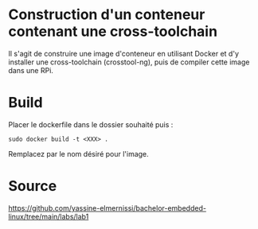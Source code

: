 # Construction d'un conteneur contenant une cross-toolchain
Il s'agit de construire une image d'conteneur en utilisant Docker et d'y installer une cross-toolchain (crosstool-ng), puis de compiler cette image dans une RPi.

# Build 
Placer le dockerfile dans le dossier souhaité puis :  
```
sudo docker build -t <XXX> . 
```

Remplacez <XXX> par le nom désiré pour l'image.

# Source 
https://github.com/yassine-elmernissi/bachelor-embedded-linux/tree/main/labs/lab1
